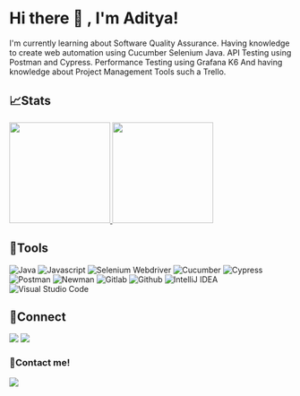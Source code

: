 <!--
**Aditya Pratama** is a ✨ _special_ ✨ repository because its `README.md` (this file) appears on your GitHub profile.

Here are some ideas to get you started:

- 🔭 I’m currently working on ...
- 🌱 I’m currently learning ...
- 👯 I’m looking to collaborate on ...
- 🤔 I’m looking for help with ...
- 💬 Ask me about ...
- 📫 How to reach me: ...
- 😄 Pronouns: ...
- ⚡ Fun fact: ...
-->
# Hi there 👋 , I'm Aditya!
I'm currently learning about Software Quality Assurance. Having knowledge to create web automation using Cucumber Selenium Java. API Testing using Postman and Cypress. Performance Testing using Grafana K6 And having knowledge about Project Management Tools such a Trello.

## 📈Stats
<p align="left">
<a href="https://github.com/prtmadtya">
  <img height="180em" src="https://github-readme-stats-eight-theta.vercel.app/api?username=prtmadtya&show_icons=true&theme=algolia&include_all_commits=true&count_private=true"/>
  <img height="180em" src="https://github-readme-stats-eight-theta.vercel.app/api/top-langs/?username=prtmadtya&layout=compact&langs_count=8&theme=algolia"/>
</a>
</p>

## 🔨Tools
![Java](https://img.shields.io/badge/-java-181717?style=for-the-badge&logo=java)
![Javascript](https://img.shields.io/badge/-javascript-181717?style=for-the-badge&logo=javascript)
![Selenium Webdriver](https://img.shields.io/badge/-selenium-181717?style=for-the-badge&logo=selenium)
![Cucumber](https://img.shields.io/badge/-cucumber-181717?style=for-the-badge&logo=cucumber)
![Cypress](https://img.shields.io/badge/-cypress-181717?style=for-the-badge&logo=cypress)
![Postman](https://img.shields.io/badge/-postman-181717?style=for-the-badge&logo=postman)
![Newman](https://img.shields.io/badge/-newman-181717?style=for-the-badge&logo=newman)
![Gitlab](https://img.shields.io/badge/-gitlab-181717?style=for-the-badge&logo=gitlab)
![Github](https://img.shields.io/badge/GitHub-100000?style=for-the-badge&logo=github&logoColor=white)
![IntelliJ IDEA](https://img.shields.io/badge/IntelliJIDEA-000000.svg?style=for-the-badge&logo=intellij-idea&logoColor=white)
![Visual Studio Code](https://img.shields.io/badge/Visual%20Studio%20Code-0078d7.svg?style=for-the-badge&logo=visual-studio-code&logoColor=white)

## 🔗Connect
<p>
    <a href="https://www.linkedin.com/in/prtmadty" target="blank"><img src="https://img.shields.io/badge/-linkedin-181717?style=for-the-badge&logo=linkedin" /></a>
    <a href="https://www.instagram.com/prtmadty/" target="blank"><img src="https://img.shields.io/badge/-instagram-181717?style=for-the-badge&logo=instagram" /></a>
</p>


### 📝Contact me!
<p>
    <a href="mailto: aditya1995.jr@gmail.com" target="blank"><img src="https://img.shields.io/badge/-gmail-181717?style=for-the-badge&logo=gmail" /></a>
</p>


